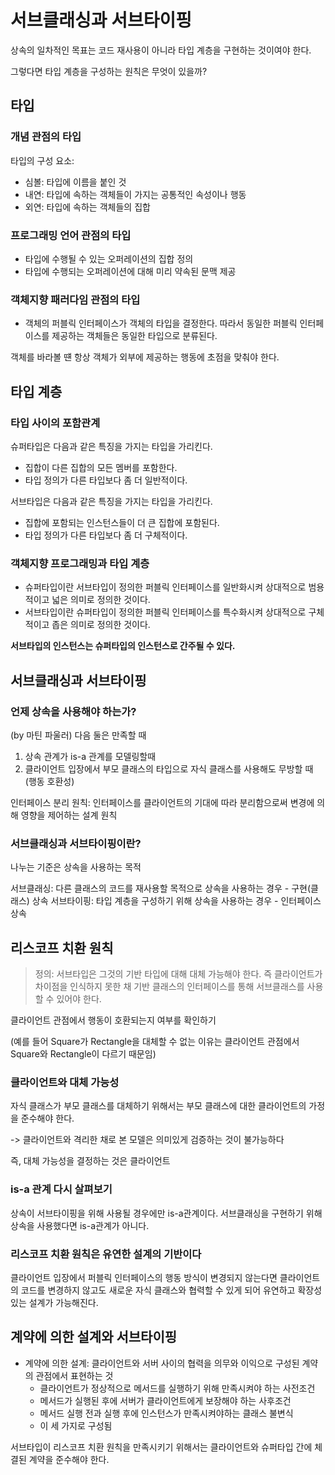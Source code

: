 # 서브클래싱과 서브타이핑

상속의 일차적인 목표는 코드 재사용이 아니라 타입 계층을 구현하는 것이여야 한다.

그렇다면 타입 계층을 구성하는 원칙은 무엇이 있을까?

## 타입

### 개념 관점의 타입

타입의 구성 요소:
* 심볼: 타입에 이름을 붙인 것
* 내연: 타입에 속하는 객체들이 가지는 공통적인 속성이나 행동
* 외연: 타입에 속하는 객체들의 집합

### 프로그래밍 언어 관점의 타입

* 타입에 수행될 수 있는 오퍼레이션의 집합 정의
* 타입에 수행되는 오퍼레이션에 대해 미리 약속된 문맥 제공

### 객체지향 패러다임 관점의 타입

* 객체의 퍼블릭 인터페이스가 객체의 타입을 결정한다. 따라서 동일한 퍼블릭 인터페이스를 제공하는 객체들은 동일한 타입으로 분류된다.

객체를 바라볼 떈 항상 객체가 외부에 제공하는 행동에 초점을 맞춰야 한다.

## 타입 계층

### 타입 사이의 포함관계

슈퍼타입은 다음과 같은 특징을 가지는 타입을 가리킨다.
* 집합이 다른 집합의 모든 멤버를 포함한다.
* 타입 정의가 다른 타입보다 좀 더 일반적이다.

서브타입은 다음과 같은 특징을 가지는 타입을 가리킨다.
* 집합에 포함되는 인스턴스들이 더 큰 집합에 포함된다.
* 타입 정의가 다른 타입보다 좀 더 구체적이다.

### 객체지향 프로그래밍과 타입 계층

* 슈퍼타입이란 서브타입이 정의한 퍼블릭 인터페이스를 일반화시켜 상대적으로 범용적이고 넓은 의미로 정의한 것이다.
* 서브타입이란 슈퍼타입이 정의한 퍼블릭 인터페이스를 특수화시켜 상대적으로 구체적이고 좁은 의미로 정의한 것이다.

**서브타입의 인스턴스는 슈퍼타입의 인스턴스로 간주될 수 있다.**

## 서브클래싱과 서브타이핑

### 언제 상속을 사용해야 하는가?

(by 마틴 파울러) 다음 둘은 만족할 때
1. 상속 관계가 is-a 관계를 모델링할때
2. 클라이언트 입장에서 부모 클래스의 타입으로 자식 클래스를 사용해도 무방할 때 (행동 호환성)

인터페이스 분리 원칙: 인터페이스를 클라이언트의 기대에 따라 분리함으로써 변경에 의해 영향을 제어하는 설계 원칙

### 서브클래싱과 서브타이핑이란?

나누는 기준은 상속을 사용하는 목적

서브클래싱: 다른 클래스의 코드를 재사용할 목적으로 상속을 사용하는 경우 - 구현(클래스) 상속
서브타이핑: 타입 계층을 구성하기 위해 상속을 사용하는 경우 - 인터페이스 상속

## 리스코프 치환 원칙

> 정의: 서브타입은 그것의 기반 타입에 대해 대체 가능해야 한다. 즉 클라이언트가 차이점을 인식하지 못한 채 기반 클래스의 인터페이스를 통해 서브클래스를 사용할 수 있어야 한다.

클라이언트 관점에서 행동이 호환되는지 여부를 확인하기

(예를 들어 Square가 Rectangle을 대체할 수 없는 이유는 클라이언트 관점에서 Square와 Rectangle이 다르기 때문임)

### 클라이언트와 대체 가능성

자식 클래스가 부모 클래스를 대체하기 위해서는 부모 클래스에 대한 클라이언트의 가정을 준수해야 한다.

-> 클라이언트와 격리한 채로 본 모델은 의미있게 검증하는 것이 불가능하다

즉, 대체 가능성을 결정하는 것은 클라이언트

### is-a 관계 다시 살펴보기

상속이 서브타이핑을 위해 사용될 경우에만 is-a관계이다. 서브클래싱을 구현하기 위해 상속을 사용했다면 is-a관계가 아니다.

### 리스코프 치환 원칙은 유연한 설계의 기반이다

클라이언트 입장에서 퍼블릭 인터페이스의 행동 방식이 변경되지 않는다면 클라이언트의 코드를 변경하지 않고도 새로운 자식 클래스와 협력할 수 있게 되어 유연하고 확장성있는 설계가 가능해진다.

## 계약에 의한 설계와 서브타이핑

* 계약에 의한 설계: 클라이언트와 서버 사이의 협력을 의무와 이익으로 구성된 계약의 관점에서 표현하는 것
  * 클라이언트가 정상적으로 메서드를 실행하기 위해 만족시켜야 하는 사전조건
  * 메서드가 실행된 후에 서버가 클라이언트에게 보장해야 하는 사후조건
  * 메서드 실행 전과 실행 후에 인스턴스가 만족시켜야하는 클래스 불변식
  * 이 세 가지로 구성됨

서브타입이 리스코프 치환 원칙을 만족시키기 위해서는 클라이언트와 슈퍼타입 간에 체결된 계약을 준수해야 한다.











